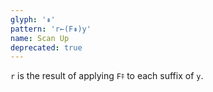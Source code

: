 ```yaml
---
glyph: '⇞'
pattern: 'r←(F⇞)y'
name: Scan Up
deprecated: true
---
```


`r` is the result of applying `F⤉` to each suffix of `y`.